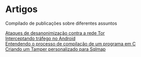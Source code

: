 # Artigos
Compilado de publicações sobre diferentes assuntos

[Ataques de desanonimização contra a rede Tor](https://github.com/LTx-Security/Artigos/blob/main/TOR.pdf)<br>
[Interceptando tráfego no Android](https://github.com/LTx-Security/Artigos/blob/main/Android.pdf)<br>
[Entendendo o processo de compilação de um programa em C](https://github.com/LTx-Security/Artigos/blob/main/Compilacao%20em%20C.pdf)<br>
[Criando um Tamper personalizado para Sqlmap](https://github.com/LTx-Security/Artigos/blob/main/Criando%20Tamper.pdf)<br>
